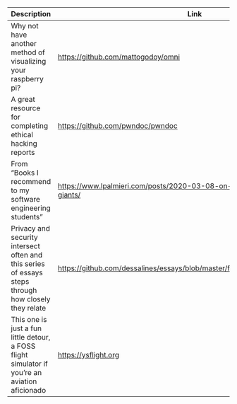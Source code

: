 Description | Link
------------ | ------------
Why not have another method of visualizing your raspberry pi? | https://github.com/mattogodoy/omni
A great resource for completing ethical hacking reports | https://github.com/pwndoc/pwndoc
From “Books I recommend to my software engineering students” | https://www.lpalmieri.com/posts/2020-03-08-on-the-shoulders-of-the-giants/
Privacy and security intersect often and this series of essays steps through how closely they relate | https://github.com/dessalines/essays/blob/master/favorite_apps_and_services.md
This one is just a fun little detour, a FOSS flight simulator if you’re an aviation aficionado | https://ysflight.org
